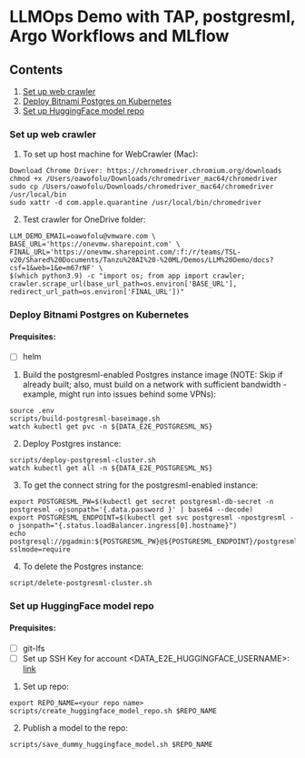 # LLMOps Demo with TAP, postgresml, Argo Workflows and MLflow

## Contents
1. [Set up web crawler](#crawler)
2. [Deploy Bitnami Postgres on Kubernetes](#pg4k8s)
3. [Set up HuggingFace model repo](#huggingfacerepo)

### Set up web crawler<a name="crawler"/>

1. To set up host machine for WebCrawler (Mac):
```
Download Chrome Driver: https://chromedriver.chromium.org/downloads
chmod +x /Users/oawofolu/Downloads/chromedriver_mac64/chromedriver
sudo cp /Users/oawofolu/Downloads/chromedriver_mac64/chromedriver /usr/local/bin
sudo xattr -d com.apple.quarantine /usr/local/bin/chromedriver
```

2. Test crawler for OneDrive folder:
```
LLM_DEMO_EMAIL=oawofolu@vmware.com \
BASE_URL='https://onevmw.sharepoint.com' \
FINAL_URL='https://onevmw.sharepoint.com/:f:/r/teams/TSL-v20/Shared%20Documents/Tanzu%20AI%20-%20ML/Demos/LLM%20Demo/docs?csf=1&web=1&e=m67rNF' \
$(which python3.9) -c "import os; from app import crawler; crawler.scrape_url(base_url_path=os.environ['BASE_URL'], redirect_url_path=os.environ['FINAL_URL'])"
```         

### Deploy Bitnami Postgres on Kubernetes<a name="pg4k8s"/>
#### Prequisites:
-[ ] helm

1. Build the postgresml-enabled Postgres instance image
   (NOTE: Skip if already built; 
    also, must build on a network with sufficient bandwidth - example, might run into issues behind some VPNs):
```
source .env
scripts/build-postgresml-baseimage.sh
watch kubectl get pvc -n ${DATA_E2E_POSTGRESML_NS}
```

2. Deploy Postgres instance:
```
scripts/deploy-postgresml-cluster.sh
watch kubectl get all -n ${DATA_E2E_POSTGRESML_NS}
```

3. To get the connect string for the postgresml-enabled instance:
```
export POSTGRESML_PW=$(kubectl get secret postgresml-db-secret -n postgresml -ojsonpath='{.data.password }' | base64 --decode)
export POSTGRESML_ENDPOINT=$(kubectl get svc postgresml -npostgresml -o jsonpath="{.status.loadBalancer.ingress[0].hostname}")
echo postgresql://pgadmin:${POSTGRESML_PW}@${POSTGRESML_ENDPOINT}/postgresml?sslmode=require
```

4. To delete the Postgres instance:
```
script/delete-postgresml-cluster.sh
```

### Set up HuggingFace model repo<a name="huggingfacerepo"/>
#### Prequisites:
- [ ] git-lfs
- [ ] Set up SSH Key for account <DATA_E2E_HUGGINGFACE_USERNAME>: <a href="https://huggingface.co/settings/keys" target="_blank">link</a>

1. Set up repo:
```
export REPO_NAME=<your repo name>
scripts/create_huggingface_model_repo.sh $REPO_NAME
```

2. Publish a model to the repo:
```
scripts/save_dummy_huggingface_model.sh $REPO_NAME
```
